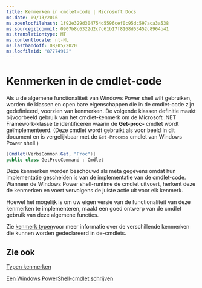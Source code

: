 ```yaml
---
title: Kenmerken in cmdlet-code | Microsoft Docs
ms.date: 09/13/2016
ms.openlocfilehash: 1f92e329d304754d5596cef0c95dc597aca3a538
ms.sourcegitcommit: 0907b8c6322d2c7c61b17f8168d53452c8964b41
ms.translationtype: MT
ms.contentlocale: nl-NL
ms.lasthandoff: 08/05/2020
ms.locfileid: "87774912"
---
```

# <a name="attributes-in-cmdlet-code"></a>Kenmerken in de cmdlet-code

Als u de algemene functionaliteit van Windows Power shell wilt gebruiken, worden de klassen en open bare eigenschappen die in de cmdlet-code zijn gedefinieerd, voorzien van kenmerken. De volgende klassen definitie maakt bijvoorbeeld gebruik van het cmdlet-kenmerk om de Microsoft .NET Framework-klasse te identificeren waarin de **Get-proc-** cmdlet wordt geïmplementeerd. (Deze cmdlet wordt gebruikt als voor beeld in dit document en is vergelijkbaar met de `Get-Process` cmdlet van Windows Power shell.)

```csharp
[Cmdlet(VerbsCommon.Get, "Proc")]
public class GetProcCommand : Cmdlet
```

Deze kenmerken worden beschouwd als meta gegevens omdat hun implementatie gescheiden is van de implementatie van de cmdlet-code. Wanneer de Windows Power shell-runtime de cmdlet uitvoert, herkent deze de kenmerken en voert vervolgens de juiste actie uit voor elk kenmerk.

Hoewel het mogelijk is om uw eigen versie van de functionaliteit van deze kenmerken te implementeren, maakt een goed ontwerp van de cmdlet gebruik van deze algemene functies.

Zie [kenmerk typen](./attribute-types.md)voor meer informatie over de verschillende kenmerken die kunnen worden gedeclareerd in de-cmdlets.

## <a name="see-also"></a>Zie ook

[Typen kenmerken](./attribute-types.md)

[Een Windows PowerShell-cmdlet schrijven](./writing-a-windows-powershell-cmdlet.md)
